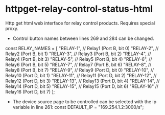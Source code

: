 # httpget-relay-control-status-html
Http get html web interface for relay control products. Requires special proxy.

* Control button names between lines 269 and 284 can be changed.

const RELAY_NAMES = [
 "RELAY-1", // Relay1 (Port B, bit 0)
 "RELAY-2", // Relay2 (Port B, bit 1)
 "RELAY-3", // Relay3 (Port B, bit 2)
 "RELAY-4", // Relay4 (Port B, bit 3)
 "RELAY-5", // Relay5 (Port B, bit 4)
 "RELAY-6", // Relay6 (Port B, bit 5)
 "RELAY-7", // Relay7 (Port B, bit 6)
 "RELAY-8", // Relay8 (Port B, bit 7)
 "RELAY-9", // Relay9 (Port D, bit 0)
 "RELAY-10", // Relay10 (Port D, bit 1)
 "RELAY-11", // Relay11 (Port D, bit 2)
 "RELAY-12", // Relay12 (Port D, bit 3)
"RELAY-13", // Relay13 (Port D, bit 4)
"RELAY-14", // Relay14 (Port D, bit 5)
"RELAY-15", // Relay15 (Port D, bit 6)
"RELAY-16" // Relay16 (Port D, bit 7)
];

* The device source page to be controlled can be selected with the ip variable in line 261:
const DEFAULT_IP = "169.254.1.2:3000/s";
